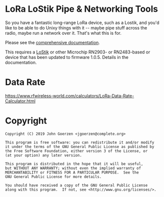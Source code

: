 # LoRa LoStik Pipe & Networking Tools

So you have a fantastic long-range LoRa device, such as a Lostik, and
you'd like to be able to do Unixy things with it -- maybe pipe stuff
across the radio, maybe run a network over it.  That's what this is
for.

Please see the [comprehensive documentation](https://github.com/jgoerzen/lorapipe/blob/master/doc/lorapipe.1.md).

This requires a [LoStik](https://ronoth.com/lostik) or other Microchip
RN2903- or RN2483-based or  device that has been updated to firmware 1.0.5.  Details
in the documentation.

# Data Rate

https://www.rfwireless-world.com/calculators/LoRa-Data-Rate-Calculator.html

# Copyright

    Copyright (C) 2019 John Goerzen <jgoerzen@complete.org>

    This program is free software: you can redistribute it and/or modify
    it under the terms of the GNU General Public License as published by
    the Free Software Foundation, either version 3 of the License, or
    (at your option) any later version.

    This program is distributed in the hope that it will be useful,
    but WITHOUT ANY WARRANTY; without even the implied warranty of
    MERCHANTABILITY or FITNESS FOR A PARTICULAR PURPOSE.  See the
    GNU General Public License for more details.

    You should have received a copy of the GNU General Public License
    along with this program.  If not, see <http://www.gnu.org/licenses/>.
